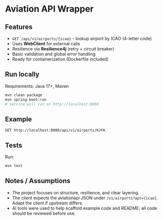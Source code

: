 # Aviation API Wrapper



## Features
- `GET /api/v1/airports/{icao}` - lookup airport by ICAO (4-letter code)
- Uses **WebClient** for external calls
- Resilience via **Resilience4j** (retry + circuit breaker)
- Basic validation and global error handling
- Ready for containerization (Dockerfile included)

## Run locally
Requirements: Java 17+, Maven

```bash
mvn clean package
mvn spring-boot:run
# service will run on http://localhost:8080
```

## Example
```
GET http://localhost:8080/api/v1/airports/KJFK
```

## Tests
Run:
```bash
mvn test
```

## Notes / Assumptions
- The project focuses on structure, resilience, and clear layering.
- The client expects the aviationapi JSON under `/v1/airports?apt={icao}`. Adapt the client if upstream differs.
- AI tools were used to help scaffold example code and README; all code should be reviewed before use.

